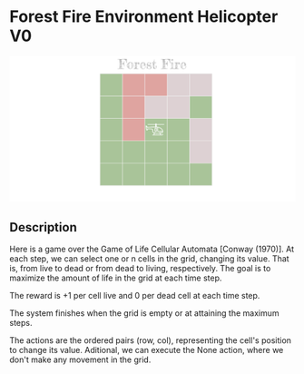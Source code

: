# Forest Fire Environment Helicopter V0 #

![Bomber: Game of Life](./../../../pics/render_helicopter.svg)

## Description ##

Here is a game over the Game of Life Cellular Automata [Conway (1970)]. 
At each step, we can select one or n cells in the grid, changing its value. 
That is, from live to dead or from dead to living, respectively. 
The goal is to maximize the amount of life in the grid at each time step.

The reward is $+1$ per cell live and $0$ per dead cell at each time step.

The system finishes when the grid is empty or at attaining the maximum steps. 

The actions are the ordered pairs (row, col), representing the cell's position to change its value. Aditional, we can execute the None action, where we don't make any movement in the grid. 


